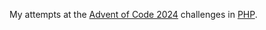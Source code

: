 My attempts at the [Advent of Code 2024](https://adventofcode.com/2024) challenges in [PHP](https://www.php.net).

